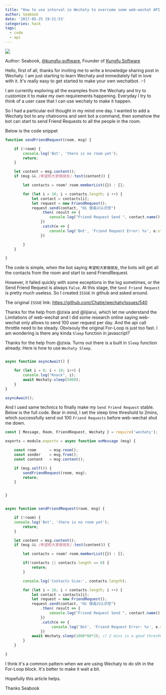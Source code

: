 ```yaml
---
title: "How to use interval in Wechaty to overcome some web-wechat API limitations"
author: Seabook
date: '2017-05-25 19:31:53'
categories: hack
tags:
  - code
  - api
---
```


<img src="https://avatars2.githubusercontent.com/u/700550?v=3&s=88">

Author: Seabook, [@kungfu-software](https://github.com/kungfu-software), Founder of [Kungfu Software](http://kungfusoftware.net)

Hello, first of all, thanks for inviting me to write a knowledge sharing post in Wechaty. I am just starting to learn Wechaty and immediately fall in love with it. It's really easy to get started to make your own wechatbot. :-)

I am currently exploring all the examples from the Wechaty and try to customize it to make my own requirements happening. Everyday I try to think of a user case that I can use wechaty to make it happen.

So I had a particular evil thought in my mind one day. I wanted to add a Wechaty bot to any chatrooms and sent bot a command, then somehow the bot can start to send Friend Requests to all the people in the room.

<!--more-->

Below is the code snippet

```javascript
function sendFriendRequest(room, msg) {

    if (!room) {
        console.log('Bot', 'there is no room yet');
        return;
    }

    let content = msg.content();
    if (msg && /希望和大家做朋友/.test(content)) {

        let contacts = room? room.memberList({}) : [];

        for (let i = 10; i < contacts.length; i ++) {
            let contact = contacts[i];
            let request = new FriendRequest();
            request.send(contact, "Hi 很高兴认识您")
                .then( result => {
                    console.log("Friend Request Send ", contact.name(), result);
                })
                .catch(e => {
                    console.log('Bot', 'Friend Request Error: %s', e.stack);
                })

        }
    }

}

```

The code is simple, when the bot saying `希望和大家做朋友`, the bots will get all the contacts from the room and start to send FriendRequest.

However, it failed quickly with some exceptions in the log sometimes, or the Send Friend Request is always `False`. At this stage, the `Send Friend Request` is pretty much useless. So I created `ISSUE` in github and asked around.

The original `ISSUE` link: <https://github.com/Chatie/wechaty/issues/540>

Thanks for the help from @zixia and @lijiarui, which let me understand the Limitations of web-wechat and I did some research online saying web-wechat only allows to send 100 user request per day. And the api call throttle need to be steady. Obvisouly the original For-Loop is just too fast. I am wondering is there any kinda `Sleep` function in javascript?

Thanks for the help from @zixia. Turns out there is a built in `Sleep` function already. Here is how to use `Wechaty Sleep`.

```javascript

async function asyncAwait() {

    for (let i = 0; i < 10; i++) {
        console.log("Knock", i);
        await Wechaty.sleep(5000);
    }
}

asyncAwait();

```

And I used same technics to finally make my `Send Friend Request` stable. Below is the full code. Bear in mind, I set the sleep time threshold to 2mins, which successfully send out 100 `Friend Requests` before web-wechat shut me down.  

```javascript
const { Message, Room, FriendRequest, Wechaty } = require('wechaty');

exports = module.exports = async function onMessage (msg) {

    const room      = msg.room();
    const sender    = msg.from();
    const content   = msg.content();

    if (msg.self()) {
        sendFriendRequest(room, msg);
        return;
    }


}


async function sendFriendRequest(room, msg) {

    if (!room) {
    console.log('Bot', 'there is no room yet');
        return;
    }

    let content = msg.content();
    if (msg && /希望和大家做朋友/.test(content)) {

        let contacts = room? room.memberList({}) : [];

        if(!contacts || contacts.length == 0) {
            return;
        }

        console.log('Contacts Size:', contacts.length);

        for (let i = 10; i < contacts.length; i ++) {
            let contact = contacts[i];
            let request = new FriendRequest();
            request.send(contact, "Hi 很高兴认识您")
                .then( result => {
                    console.log("Friend Request Send ", contact.name(), result);
                })
                .catch(e => {
                     console.log('Bot', 'Friend Request Error: %s', e.stack);
                })
            await Wechaty.sleep(1000*60*2); // 2 mins is a good threshold
        }
    }

}

```

I think it's a common pattern when we are using Wechaty to do sth in the For-Loop block. It's better to make it wait a bit.

Hopefully this article helps.

Thanks
Seabook
